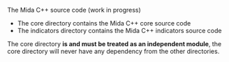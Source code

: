 The Mida C++ source code (work in progress)

- The core directory contains the Mida C++ core source code
- The indicators directory contains the Mida C++ indicators source code

The core directory **is and must be treated as an independent module**, the core
directory will never have any dependency from the other directories.
